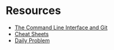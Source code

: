 # Resources

- [The Command Line Interface and Git](https://github.com/dolphins-2017/Resources/blob/master/cli-and-git.md)
- [Cheat Sheets](https://github.com/dolphins-2017/Resources/blob/master/cheat-sheets.md)
- [Daily Problem](https://github.com/dolphins-2017/Resources/blob/master/daily-problems.md)
